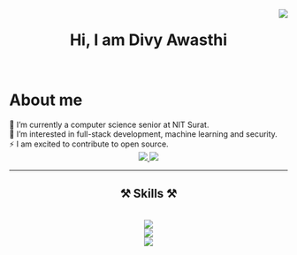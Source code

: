 <img align="right" src="https://visitor-badge.laobi.icu/badge?page_id=salesp07.salesp07" />

<h1 align="center">
<!--     <img src="https://readme-typing-svg.herokuapp.com/?font=Righteous&size=35&center=true&vCenter=true&width=500&height=70&duration=4000&lines=Hi+There!+👋;+I'm+Divy Awasthi!;" /> -->
  Hi, I am Divy Awasthi
</h1>


<br/>

<div >
 <h1>About me</h1> 
🔭 I’m currently a computer science senior at NIT Surat.<br>
🌱 I’m interested in full-stack development, machine learning and security.<br>
⚡ I am excited to contribute to open source.
 </div>
 
<div align="center"> 
  <a href="mailto:divy.awasthi@gmail.com">
    <img src="https://img.shields.io/badge/Gmail-333333?style=for-the-badge&logo=gmail&logoColor=red" />
  </a>
  <a href="https://www.linkedin.com/in/divy-awasthi/" target="_blank">
    <img src="https://img.shields.io/badge/LinkedIn-0077B5?style=for-the-badge&logo=linkedin&logoColor=white" target="_blank" />
  </a>
</div>

 <hr/>
 
<h2 align="center">⚒️ Skills ⚒️</h2>
<br/>
<div align="center">
    <img src="https://skillicons.dev/icons?i=c,cpp,cs,python,java,javascript,r,bash" /><br>
    <img src="https://skillicons.dev/icons?i=html,css,react,angular,nodejs,express,django,flask,spring,firebase,mongodb,mysql,git" /><br>
  <img src="https://skillicons.dev/icons?i=kali,linux,powershell,vscode,visualstudio,eclipse,idea,maven,postman,pycharm,anaconda" /><br>
</div>

<br/>
